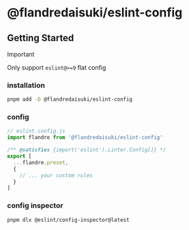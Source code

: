 # @flandredaisuki/eslint-config

## Getting Started

> [!IMPORTANT]
> Only support `eslint@>=9` flat config

### installation

```sh
pnpm add -D @flandredaisuki/eslint-config
```

### config

```js
// eslint.config.js
import flandre from '@flandredaisuki/eslint-config'

/** @satisfies {import('eslint').Linter.Config[]} */
export [
  ...flandre.preset,
  {
    // ... your custom rules
  }
]
```

### config inspector

```sh
pnpm dlx @eslint/config-inspector@latest
```
